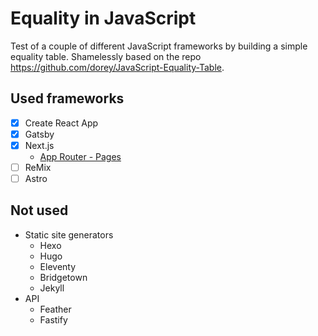 # Equality in JavaScript

Test of a couple of different JavaScript frameworks by building a simple equality table. Shamelessly based on the repo https://github.com/dorey/JavaScript-Equality-Table.

## Used frameworks

- [x] Create React App
- [x] Gatsby
- [x] Next.js
  - [App Router - Pages](https://beta.nextjs.org/docs/routing/fundamentals)
- [ ] ReMix 
- [ ] Astro

## Not used

- Static site generators
  - Hexo
  - Hugo
  - Eleventy
  - Bridgetown
  - Jekyll
- API
  - Feather
  - Fastify
